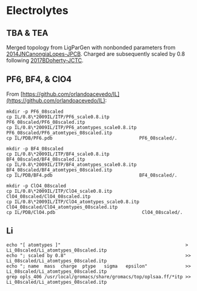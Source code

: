 # Electrolytes

## TBA & TEA
Merged topology from LigParGen with nonbonded parameters from [2014JNCanongiaLopes-JPCB](https://doi.org/10.1021/jp0476545).
Charged are subsequently scaled by 0.8 following [2017BDoherty-JCTC](https://doi.org/10.1021/acs.jctc.7b00520).

## PF6, BF4, & ClO4
From [https://github.com/orlandoacevedo/IL](https://github.com/orlandoacevedo/IL):
```
mkdir -p PF6_08scaled
cp IL/0.8\*2009IL/ITP/PF6_scale0.8.itp           PF6_08scaled/PF6_08scaled.itp
cp IL/0.8\*2009IL/ITP/PF6_atomtypes_scale0.8.itp PF6_08scaled/PF6_atomtypes_08scaled.itp
cp IL/PDB/PF6.pdb                                PF6_08scaled/.

mkdir -p BF4_08scaled
cp IL/0.8\*2009IL/ITP/BF4_scale0.8.itp           BF4_08scaled/BF4_08scaled.itp
cp IL/0.8\*2009IL/ITP/BF4_atomtypes_scale0.8.itp BF4_08scaled/BF4_atomtypes_08scaled.itp
cp IL/PDB/BF4.pdb                                BF4_08scaled/.

mkdir -p ClO4_08scaled
cp IL/0.8\*2009IL/ITP/ClO4_scale0.8.itp           ClO4_08scaled/ClO4_08scaled.itp
cp IL/0.8\*2009IL/ITP/ClO4_atomtypes_scale0.8.itp ClO4_08scaled/ClO4_atomtypes_08scaled.itp
cp IL/PDB/ClO4.pdb                                ClO4_08scaled/.
```

## Li
```
echo "[ atomtypes ]"                                              >  Li_08scaled/Li_atomtypes_08scaled.itp
echo "; scaled by 0.8"                                            >> Li_08scaled/Li_atomtypes_08scaled.itp
echo "; name  mass  charge  ptype   sigma   epsilon"              >> Li_08scaled/Li_atomtypes_08scaled.itp
grep opls_406 /usr/local/gromacs/share/gromacs/top/oplsaa.ff/*itp >> Li_08scaled/Li_atomtypes_08scaled.itp
```

